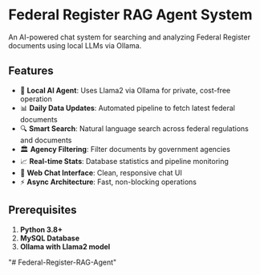 # Federal Register RAG Agent System

An AI-powered chat system for searching and analyzing Federal Register documents using local LLMs via Ollama.

## Features

- 🤖 **Local AI Agent**: Uses Llama2 via Ollama for private, cost-free operation
- 📊 **Daily Data Updates**: Automated pipeline to fetch latest federal documents
- 🔍 **Smart Search**: Natural language search across federal regulations and documents
- 🏛️ **Agency Filtering**: Filter documents by government agencies
- 📈 **Real-time Stats**: Database statistics and pipeline monitoring
- 💬 **Web Chat Interface**: Clean, responsive chat UI
- ⚡ **Async Architecture**: Fast, non-blocking operations

## Prerequisites

1. **Python 3.8+**
2. **MySQL Database**
3. **Ollama with Llama2 model**

"# Federal-Register-RAG-Agent" 
